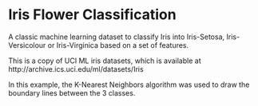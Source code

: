 <h1>Iris Flower Classification</h1>
<p>A classic machine learning dataset to classify Iris into Iris-Setosa, Iris-Versicolour or Iris-Virginica based on a set of features.</p>
<p>This is a copy of UCI ML iris datasets, which is available at http://archive.ics.uci.edu/ml/datasets/Iris</p>
<p>In this example, the K-Nearest Neighbors algorithm was used to draw the boundary lines between the 3 classes.</p>
